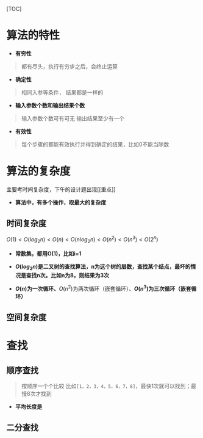 [TOC]

# 算法的特性
* **有穷性**
> 都有尽头，执行有穷步之后，会终止运算

* **确定性**
> 相同入参等条件， 结果都是一样的

* **输入参数个数和输出结果个数**
> 输入参数个数可有可无
> 输出结果至少有一个

* **有效性**
> 每个步骤的都能有效执行并得到确定的结果，比如0不能当除数

# 算法的复杂度
主要考时间复杂度，下午的设计题出现[[重点]]

* **算法中，有多个操作，取最大的复杂度**

## 时间复杂度
$O(1) < O(log_2n) < O(n) < O(nlog_2n) < O(n^2) < O(n^3) < O(2^n)$


* **常数集，都用O(1)，比如i=1**

* **$O(log_2n)$是二叉树的查找算法，n为这个树的层数，查找某个结点，最坏的情况是查找n次。比如n为8，则结果为3次**

* **$O(n)$为一次循环、**$O(n^2)$为两次循环（嵌套循环）、**$O(n^3)$为三次循环（嵌套循环）**
 
## 空间复杂度


# 查找
## 顺序查找
> 按顺序一个个比较
> 比如`[1，2，3，4，5，6，7，8]`，最快1次就可以找到；最慢8次才找到

* **平均长度是**

## 二分查找